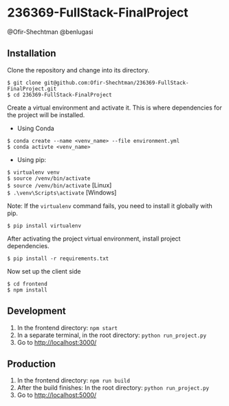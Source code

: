 # 236369-FullStack-FinalProject

@Ofir-Shechtman
@benlugasi

## Installation


Clone the repository and change into its directory.

```
$ git clone git@github.com:Ofir-Shechtman/236369-FullStack-FinalProject.git
$ cd 236369-FullStack-FinalProject
```

Create a virtual environment and activate it. This is where dependencies for the project will be installed.

- Using Conda
```
$ conda create --name <venv_name> --file environment.yml
$ conda activte <venv_name>
```

- Using pip:

`$ virtualenv venv`<br>
`$ source /venv/bin/activate`<br>
`$ source /venv/bin/activate` [Linux]<br>
`$ .\venv\Scripts\activate` [Windows]


Note:  If the `virtualenv` command fails, you need to install it globally with pip.

```
$ pip install virtualenv
```

After activating the project virtual environment, install project dependencies.

```
$ pip install -r requirements.txt
```

Now set up the client side

```
$ cd frontend
$ npm install
```

## Development

1. In the frontend directory: ```npm start```
2. In a separate terminal, in the root directory: ```python run_project.py```
3. Go to [http://localhost:3000/](http://localhost:3000/)

## Production

1. In the frontend directory: ```npm run build```
2. After the build finishes: In the root directory: ```python run_project.py```
3. Go to [http://localhost:5000/](http://localhost:5000/)
